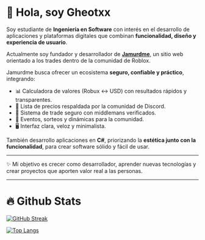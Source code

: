 
# 👋 Hola, soy Gheotxx

Soy estudiante de **Ingeniería en Software** con interés en el desarrollo de aplicaciones y plataformas digitales que combinan **funcionalidad, diseño y experiencia de usuario**.  

Actualmente soy fundador y desarrollador de **[Jamurdme](https://jamurdme.github.io/)**, un sitio web orientado a los trades dentro de la comunidad de Roblox. 

Jamurdme busca ofrecer un ecosistema **seguro, confiable y práctico**, integrando:
- 📊 Calculadora de valores (Robux ↔ USD) con resultados rápidos y transparentes.  
- 📌 Lista de precios respaldada por la comunidad de Discord.  
- 🤝 Sistema de trade seguro con middlemans verificados.  
- 🎉 Eventos, sorteos y dinámicas para la comunidad.  
- 🖥️ Interfaz clara, veloz y minimalista.  

También desarrollo aplicaciones en **C#**, priorizando la **estética junto con la funcionalidad**, para crear software sólido y fácil de usar.  

---

✨ Mi objetivo es crecer como desarrollador, aprender nuevas tecnologías y crear proyectos que aporten valor real a las personas.

---
# 🔥 Github Stats
[![GitHub Streak](https://github-readme-streak-stats.herokuapp.com?user=Gheotxx&theme=microsoft-dark&locale=es)](https://git.io/streak-stats)

[![Top Langs](https://github-readme-stats.vercel.app/api/top-langs/?username=Gheotxx)](https://github.com/anuraghazra/github-readme-stats)
